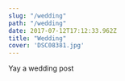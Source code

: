```yaml
---
slug: "/wedding"
path: "/wedding"
date: 2017-07-12T17:12:33.962Z
title: "Wedding"
cover: 'DSC08381.jpg'
---
```

Yay a wedding post